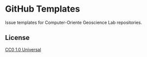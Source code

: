 # GitHub Templates

Issue templates for Computer-Oriente Geoscience Lab repositories.

## License

[CC0 1.0 Universal](https://github.com/compgeolab/.github/blob/master/LICENSE)
